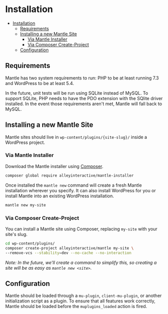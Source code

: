 # Installation

- [Installation](#installation)
	- [Requirements](#requirements)
	- [Installing a new Mantle Site](#installing-a-new-mantle-site)
		- [Via Mantle Installer](#via-mantle-installer)
		- [Via Composer Create-Project](#via-composer-create-project)
	- [Configuration](#configuration)

## Requirements
Mantle has two system requirements to run: PHP to be at least running 7.3 and
WordPress to be at least 5.4.

In the future, unit tests will be run using SQLite instead of MySQL. To support
SQLite, PHP needs to have the PDO extension with the SQlite driver installed. In
the event those requirements aren't met, Mantle will fall back to MySQL.

## Installing a new Mantle Site

Mantle sites should live in `wp-content/plugins/{site-slug}/` inside a WordPress
project.

### Via Mantle Installer

Download the Mantle installer using [Composer](https://getcomposer.org/).

```bash
composer global require alleyinteractive/mantle-installer
```

Once installed the `mantle new` command will create a fresh Mantle installation
wherever you specify. It can also install WordPress for you or install Mantle
into an existing WordPress installation.

```bash
mantle new my-site
```

### Via Composer Create-Project

You can install a Mantle site using Composer, replacing `my-site` with your site's slug.

```bash
cd wp-content/plugins/
composer create-project alleyinteractive/mantle my-site \
--remove-vcs --stability=dev --no-cache --no-interaction
```

_Note: In the future, we'll create a command to simplify this, so creating a site will be as
easy as `mantle new <site>`._

## Configuration
Mantle should be loaded through a `mu-plugin`, `client-mu-plugin`, or another
initialization script as a plugin. To ensure that all features work correctly,
Mantle should be loaded before the `muplugins_loaded` action is fired.
